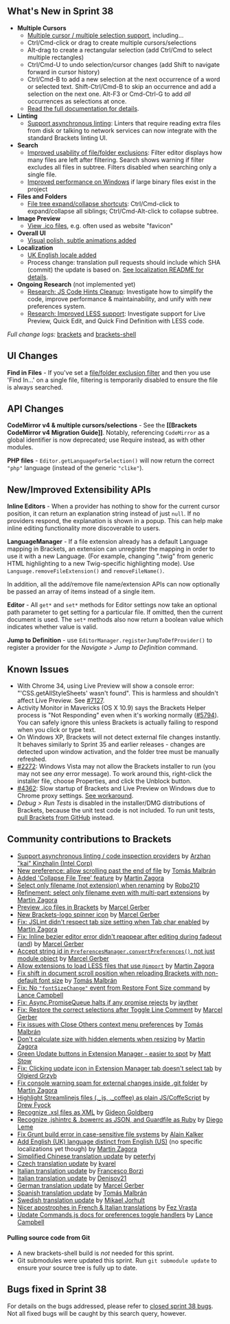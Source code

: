 What's New in Sprint 38
-----------------------
* **Multiple Cursors**
    * [Multiple cursor / multiple selection support](https://trello.com/c/g58aNzCz/1187-finish-multiple-selection-multiple-cursor-support), including...
    * Ctrl/Cmd-click or drag to create multiple cursors/selections
    * Alt-drag to create a rectangular selection (add Ctrl/Cmd to select multiple rectangles)
    * Ctrl/Cmd-U to undo selection/cursor changes (add Shift to navigate forward in cursor history)
    * Ctrl/Cmd-B to add a new selection at the next occurrence of a word or selected text. Shift-Ctrl/Cmd-B to skip an occurrence and add a selection on the next one. Alt-F3 or Cmd-Ctrl-G to add _all_ occurrences as selections at once.
    * [Read the full documentation for details](https://github.com/adobe/brackets/wiki/Working-with-Multiple-Selections).
* **Linting**
    * [Support asynchronous linting](https://github.com/adobe/brackets/pull/6530): Linters that require reading extra files from disk or talking to network services can now integrate with the standard Brackets linting UI.
* **Search**
    * [Improved usability of file/folder exclusions](https://github.com/adobe/brackets/pull/7400): Filter editor displays how many files are left after filtering. Search shows warning if filter excludes all files in subtree. Filters disabled when searching only a single file.
    * [Improved performance on Windows](https://github.com/adobe/brackets/pull/7290) if large binary files exist in the project
* **Files and Folders**
    * [File tree expand/collapse shortcuts](https://github.com/adobe/brackets/pull/7026/files): Ctrl/Cmd-click to expand/collapse all siblings; Ctrl/Cmd-Alt-click to collapse subtree.
* **Image Preview**
    * [View .ico files](https://github.com/adobe/brackets/pull/7201), e.g. often used as website "favicon"
* **Overall UI**
    * [Visual polish, subtle animations added](https://github.com/adobe/brackets/pull/5921)
* **Localization**
    * [UK English locale added](https://github.com/adobe/brackets/pull/7333)
    * Process change: translation pull requests should include which SHA (commit) the update is based on.  [See localization README for details](https://github.com/adobe/brackets/blob/master/src/nls/README.md).
* **Ongoing Research** (not implemented yet)
    * [Research: JS Code Hints Cleanup](https://trello.com/c/heHZlATB/1158-research-js-code-hints-cleanup): Investigate how to simplify the code, improve performance & maintainability, and unify with new preferences system.
    * [Research: Improved LESS support](https://trello.com/c/qv5gTqXp/1163-s-research-early-less-support): Investigate support for Live Preview, Quick Edit, and Quick Find Definition with LESS code.

_Full change logs:_ [brackets](https://github.com/adobe/brackets/compare/sprint-37...sprint-38#commits_bucket) and [brackets-shell](https://github.com/adobe/brackets-shell/compare/sprint-37...sprint-38#commits_bucket)


UI Changes
----------
**Find in Files** - If you've set a [file/folder exclusion filter](https://github.com/adobe/brackets/wiki/Using-File-Filters) and then you use 'Find In...' on a single file, filtering is temporarily disabled to ensure the file is always searched.


API Changes
-----------
**CodeMirror v4 & multiple cursors/selections** - See the **[[Brackets CodeMirror v4 Migration Guide]]**. Notably, referencing `CodeMirror` as a global identifier is now deprecated; use Require instead, as with other modules.

**PHP files** - `Editor.getLanguageForSelection()` will now return the correct `"php"` language (instead of the generic `"clike"`).

New/Improved Extensibility APIs
-------------------------------
**Inline Editors** - When a provider has nothing to show for the current cursor position, it can return an explanation string instead of just `null`. If no providers respond, the explanation is shown in a popup. This can help make inline editing functionality more discoverable to users.

**LanguageManager** - If a file extension already has a default Language mapping in Brackets, an extension can unregister the mapping in order to use it with a new Language. (For example, changing ".twig" from generic HTML highlighting to a new Twig-specific highlighting mode). Use `Language.removeFileExtension()` and `removeFileName()`.

In addition, all the add/remove file name/extension APIs can now optionally be passed an array of items instead of a single item.

**Editor** - All `get*` and `set*` methods for Editor settings now take an optional path parameter to get setting for a particular file. If omitted, then the current document is used. The `set*` methods also now return a boolean value which indicates whether value is valid.

**Jump to Definition** - use `EditorManager.registerJumpToDefProvider()` to register a provider for the _Navigate > Jump to Definition_ command.


Known Issues
------------
* With Chrome 34, using Live Preview will show a console error: "'CSS.getAllStyleSheets' wasn't found". This is harmless and shouldn't affect Live Preview. See [#7127](https://github.com/adobe/brackets/issues/7127).
* Activity Monitor in Mavericks (OS X 10.9) says the Brackets Helper process is "Not Responding" even when it's working normally ([#5794](https://github.com/adobe/brackets/issues/5794)). You can safely ignore this unless Brackets is actually failing to respond when you click or type text.
* On Windows XP, Brackets will not detect external file changes instantly. It behaves similarly to Sprint 35 and earlier releases - changes are detected upon window activation, and the folder tree must be manually refreshed.
* [#2272](https://github.com/adobe/brackets/issues/2272): Windows Vista may not allow the Brackets installer to run (you may not see _any_ error message). To work around this, right-click the installer file, choose Properties, and click the Unblock button.
* [#4362](https://github.com/adobe/brackets/issues/4362): Slow startup of Brackets and Live Preview on Windows due to Chrome proxy settings. [See workaround](https://support.google.com/chrome/answer/106010?hl=en).
* _Debug > Run Tests_ is disabled in the installer/DMG distributions of Brackets, because the unit test code is not included. To run unit tests, [pull Brackets from GitHub](https://github.com/adobe/brackets/wiki/How-to-Hack-on-Brackets#wiki-getcode) instead.


Community contributions to Brackets
-----------------------------------
* [Support asynchronous linting / code inspection providers](https://github.com/adobe/brackets/pull/6530) by [Arzhan "kai" Kinzhalin (Intel Corp)](https://github.com/busykai)
* [New preference: allow scrolling past the end of file](https://github.com/adobe/brackets/pull/7142) by [Tomás Malbrán](https://github.com/TomMalbran)
* [Added 'Collapse File Tree' feature](https://github.com/adobe/brackets/pull/7026) by [Martin Zagora](https://github.com/zaggino)
* [Select only filename (not extension) when renaming](https://github.com/adobe/brackets/pull/7209) by [Robo210](https://github.com/Robo210)
* [Refinement: select only filename even with multi-part extensions](https://github.com/adobe/brackets/pull/7242) by [Martin Zagora](https://github.com/zaggino)
* [Preview .ico files in Brackets](https://github.com/adobe/brackets/pull/7201) by [Marcel Gerber](https://github.com/SAPlayer)
* [New Brackets-logo spinner icon](https://github.com/adobe/brackets/pull/7304) by [Marcel Gerber](https://github.com/SAPlayer)
* [Fix: JSLint didn't respect tab size setting when Tab char enabled](https://github.com/adobe/brackets/pull/7243) by [Martin Zagora](https://github.com/zaggino)
* [Fix: Inline bezier editor error didn't reappear after editing during fadeout](https://github.com/adobe/brackets/pull/7235) ([and](https://github.com/adobe/brackets/pull/7248)) by [Marcel Gerber](https://github.com/SAPlayer)
* [Accept string id in `PreferencesManager.convertPreferences()`, not just module object](https://github.com/adobe/brackets/pull/7415) by [Marcel Gerber](https://github.com/SAPlayer)
* [Allow extensions to load LESS files that use `@import`](https://github.com/adobe/brackets/pull/7230) by [Martin Zagora](https://github.com/zaggino)
* [Fix shift in document scroll position when reloading Brackets with non-default font size](https://github.com/adobe/brackets/pull/7185) by [Tomás Malbrán](https://github.com/TomMalbran)
* [Fix: No `"fontSizeChange"` event from Restore Font Size command](https://github.com/adobe/brackets/pull/7443) by [Lance Campbell](https://github.com/lkcampbell)
* [Fix: Async.PromiseQueue halts if any promise rejects](https://github.com/adobe/brackets/pull/7407) by [jayther](https://github.com/jayther)
* [Fix: Restore the correct selections after Toggle Line Comment](https://github.com/adobe/brackets/pull/7301) by [Marcel Gerber](https://github.com/SAPlayer)
* [Fix issues with Close Others context menu preferences](https://github.com/adobe/brackets/pull/7088) by [Tomás Malbrán](https://github.com/TomMalbran)
* [Don't calculate size with hidden elements when resizing](https://github.com/adobe/brackets/pull/7417) by [Martin Zagora](https://github.com/zaggino)
* [Green Update buttons in Extension Manager - easier to spot](https://github.com/adobe/brackets/pull/6315) by [Matt Stow](https://github.com/stowball)
* [Fix: Clicking update icon in Extension Manager tab doesn't select tab](https://github.com/adobe/brackets/pull/7287) by [Olgierd Grzyb](https://github.com/winek)
* [Fix console warning spam for external changes inside .git folder](https://github.com/adobe/brackets/pull/7332) by [Martin Zagora](https://github.com/zaggino)
* [Highlight Streamlinejs files (._js, ._coffee) as plain JS/CoffeScript](https://github.com/adobe/brackets/pull/7050) by [Drew Fyock](https://github.com/fyockm)
* [Recognize .xsl files as XML](https://github.com/adobe/brackets/pull/7210) by [Gideon Goldberg](https://github.com/gidsg)
* [Recognize .jshintrc & .bowerrc as JSON, and Guardfile as Ruby](https://github.com/adobe/brackets/pull/7249) by [Diego Leme](https://github.com/diegoleme)
* [Fix Grunt build error in case-sensitive file systems](https://github.com/adobe/brackets/pull/7253) by [Alain Kalker](https://github.com/ackalker)
* [Add English (UK) language distinct from English (US)](https://github.com/adobe/brackets/pull/7333) (no specific localizations yet though) by [Martin Zagora](https://github.com/zaggino)
* [Simplified Chinese translation update](https://github.com/adobe/brackets/pull/7259) by [peterfyj](https://github.com/peterfyj)
* [Czech translation update](https://github.com/adobe/brackets/pull/7260) by [kvarel](https://github.com/kvarel)
* [Italian translation update](https://github.com/adobe/brackets/pull/7429) by [Francesco Borzì](https://github.com/ShinDarth)
* [Italian translation update](https://github.com/adobe/brackets/pull/7468) by [Denisov21](https://github.com/Denisov21)
* [German translation update](https://github.com/adobe/brackets/pull/7468) by [Marcel Gerber](https://github.com/SAPlayer)
* [Spanish translation update](https://github.com/adobe/brackets/pull/7479) by [Tomás Malbrán](https://github.com/TomMalbran)
* [Swedish translation update](https://github.com/adobe/brackets/pull/7487) by [Mikael Jorhult](https://github.com/mikaeljorhult)
* [Nicer apostrophes in French & Italian translations](https://github.com/adobe/brackets/pull/7369) by [Fez Vrasta](https://github.com/FezVrasta)
* [Update Commands.js docs for preferences toggle handlers](https://github.com/adobe/brackets/pull/7323) by [Lance Campbell](https://github.com/lkcampbell)

#### Pulling source code from Git
* A new brackets-shell build is _not_ needed for this sprint.
* Git submodules were updated this sprint. Run `git submodule update` to ensure your source tree is fully up to date.

Bugs fixed in Sprint 38
-----------------------
For details on the bugs addressed, please refer to [closed sprint 38 bugs](https://github.com/adobe/brackets/issues?labels=&milestone=25&state=closed). Not all fixed bugs will be caught by this search query, however.